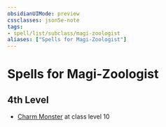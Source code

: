 ```yaml
---
obsidianUIMode: preview
cssclasses: json5e-note
tags:
- spell/list/subclass/magi-zoologist
aliases: ["Spells for Magi-Zoologist"]
---
```

# Spells for Magi-Zoologist

## 4th Level

- [Charm Monster](charm-monster-xge "XGE") at class level 10